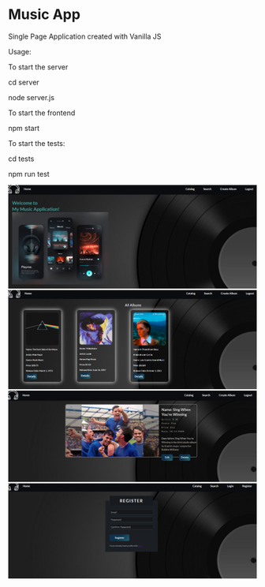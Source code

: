 <h1>Music App</h1>
<p>Single Page Application created with Vanilla JS</p>

<p>Usage:</p>

<p>To start the server</p>
<p>cd server</p>
<p>node server.js</p>

<p>To start the frontend</p>
<p>npm start</p>


<p>To start the tests:</p>
<p>cd tests</p>
<p>npm run test</p>

<img src="./music1.png"/>
<img src="./music2.png"/>
<img src="./music3.png"/>
<img src="./music4.png"/>
